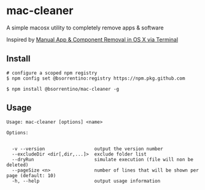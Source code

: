 # mac-cleaner
A simple macosx utility to completely remove apps &amp; software

Inspired by [Manual App & Component Removal in OS X via Terminal](http://osxdaily.com/2014/07/31/manual-complete-app-removal-mac-os-x-terminal/#condensed)

## Install

```
# configure a scoped npm registry 
$ npm config set @bsorrentino:registry https://npm.pkg.github.com
```

```
$ npm install @bsorrentino/mac-cleaner -g
```

## Usage

```
Usage: mac-cleaner [options] <name>

Options:


  -v --version                  output the version number
  --excludeDir <dir[,dir,...]>  exclude folder list
  --dryRun                      simulate execution (file will non be deleted)
  --pageSize <n>                number of lines that will be shown per page (default: 10)
  -h, --help                    output usage information

```
